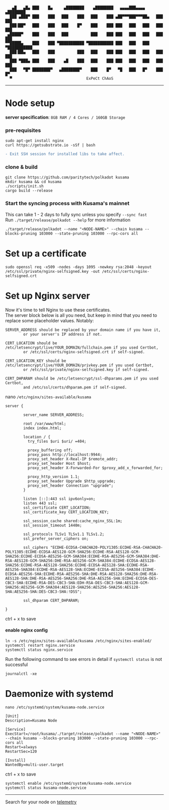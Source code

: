```
   ▄█   ▄█▄ ███    █▄     ▄████████    ▄████████   ▄▄▄▄███▄▄▄▄      ▄████████ 
  ███ ▄███▀ ███    ███   ███    ███   ███    ███ ▄██▀▀▀███▀▀▀██▄   ███    ███ 
  ███▐██▀   ███    ███   ███    █▀    ███    ███ ███   ███   ███   ███    ███ 
 ▄█████▀    ███    ███   ███          ███    ███ ███   ███   ███   ███    ███ 
▀▀█████▄    ███    ███ ▀███████████ ▀███████████ ███   ███   ███ ▀███████████ 
  ███▐██▄   ███    ███          ███   ███    ███ ███   ███   ███   ███    ███ 
  ███ ▀███▄ ███    ███    ▄█    ███   ███    ███ ███   ███   ███   ███    ███ 
  ███   ▀█▀ ████████▀   ▄████████▀    ███    █▀   ▀█   ███   █▀    ███    █▀  
  ▀                                 ExPeCt ChAoS                                              
```
---
Node setup
=

**server specification**: `8GB RAM / 4 Cores / 160GB Storage`

### pre-requisites
```shell
sudo apt-get install nginx
curl https://getsubstrate.io -sSf | bash   
```
```diff
- Exit SSH session for installed libs to take affect.
```

### clone & build
```shell
git clone https://github.com/paritytech/polkadot kusama
mkdir kusama && cd kusama
./scripts/init.sh
cargo build --release
```

### Start the syncing process with Kusama's mainnet
This can take 1 - 2 days to fully sync unless you specify `--sync fast`  
Run `./target/release/polkadot --help` for more information
```shell
./target/release/polkadot --name "<NODE-NAME>" --chain kusama --blocks-pruning 103000 --state-pruning 103000 --rpc-cors all
```


Set up a certificate
=
```shell
sudo openssl req -x509 -nodes -days 1095 -newkey rsa:2048 -keyout /etc/ssl/private/nginx-selfsigned.key -out /etc/ssl/certs/nginx-selfsigned.crt
```

Set up Nginx server
=
Now it's time to tell Nginx to use these certificates.  
The server block below is all you need, but keep in mind that you need to replace some placeholder values. Notably:
```
SERVER_ADDRESS should be replaced by your domain name if you have it, 
        or your server's IP address if not.
        
CERT_LOCATION should be /etc/letsencrypt/live/YOUR_DOMAIN/fullchain.pem if you used Certbot, 
        or /etc/ssl/certs/nginx-selfsigned.crt if self-signed.
        
CERT_LOCATION_KEY should be /etc/letsencrypt/live/YOUR_DOMAIN/privkey.pem if you used Certbot, 
        or /etc/ssl/private/nginx-selfsigned.key if self-signed.
        
CERT_DHPARAM should be /etc/letsencrypt/ssl-dhparams.pem if you used Certbot, 
        and /etc/ssl/certs/dhparam.pem if self-signed.
```


nano `/etc/nginx/sites-available/kusama`

```
server {

        server_name SERVER_ADDRESS;

        root /var/www/html;
        index index.html;

        location / {
          try_files $uri $uri/ =404;

          proxy_buffering off;
          proxy_pass http://localhost:9944;
          proxy_set_header X-Real-IP $remote_addr;
          proxy_set_header Host $host;
          proxy_set_header X-Forwarded-For $proxy_add_x_forwarded_for;

          proxy_http_version 1.1;
          proxy_set_header Upgrade $http_upgrade;
          proxy_set_header Connection "upgrade";
        }

        listen [::]:443 ssl ipv6only=on;
        listen 443 ssl;
        ssl_certificate CERT_LOCATION;
        ssl_certificate_key CERT_LOCATION_KEY;

        ssl_session_cache shared:cache_nginx_SSL:1m;
        ssl_session_timeout 1440m;

        ssl_protocols TLSv1 TLSv1.1 TLSv1.2;
        ssl_prefer_server_ciphers on;

        ssl_ciphers "ECDHE-ECDSA-CHACHA20-POLY1305:ECDHE-RSA-CHACHA20-POLY1305:ECDHE-ECDSA-AES128-GCM-SHA256:ECDHE-RSA-AES128-GCM-SHA256:ECDHE-ECDSA-AES256-GCM-SHA384:ECDHE-RSA-AES256-GCM-SHA384:DHE-RSA-AES128-GCM-SHA256:DHE-RSA-AES256-GCM-SHA384:ECDHE-ECDSA-AES128-SHA256:ECDHE-RSA-AES128-SHA256:ECDHE-ECDSA-AES128-SHA:ECDHE-RSA-AES256-SHA384:ECDHE-RSA-AES128-SHA:ECDHE-ECDSA-AES256-SHA384:ECDHE-ECDSA-AES256-SHA:ECDHE-RSA-AES256-SHA:DHE-RSA-AES128-SHA256:DHE-RSA-AES128-SHA:DHE-RSA-AES256-SHA256:DHE-RSA-AES256-SHA:ECDHE-ECDSA-DES-CBC3-SHA:ECDHE-RSA-DES-CBC3-SHA:EDH-RSA-DES-CBC3-SHA:AES128-GCM-SHA256:AES256-GCM-SHA384:AES128-SHA256:AES256-SHA256:AES128-SHA:AES256-SHA:DES-CBC3-SHA:!DSS";

        ssl_dhparam CERT_DHPARAM;
        
}
```
ctrl + x to save

#### enable nginx config
```shell
ln -s /etc/nginx/sites-available/kusama /etc/nginx/sites-enabled/
systemctl restart nginx.service
systemctl status nginx.service
```
Run the following command to see errors in detail if `systemctl status`  is not successful
```shell
journalctl -xe
```

Daemonize with systemd
=
```shell
nano /etc/systemd/system/kusama-node.service
```

```
[Unit]
Description=Kusama Node

[Service]
ExecStart=/root/kusama/./target/release/polkadot --name "<NODE-NAME>" --chain kusama --blocks-pruning 103000 --state-pruning 103000 --rpc-cors all
Restart=always
RestartSec=120

[Install]
WantedBy=multi-user.target
```
ctrl + x to save
```shell
systemctl enable /etc/systemd/system/kusama-node.service
systemctl status kusama-node.service
```
---
Search for your node on [telemetry](https://telemetry.polkadot.io/#list/0xb0a8d493285c2df73290dfb7e61f870f17b41801197a149ca93654499ea3dafe)